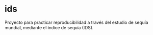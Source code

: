# ids
Proyecto para practicar reproducibilidad a través del estudio de sequía mundial, mediante el índice de sequía (IDS).
